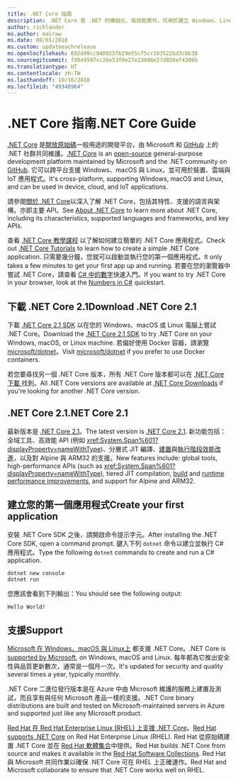 ```yaml
---
title: .NET Core 指南
description: .NET Core 是 .NET 的模組化、高效能實作，可用於建立 Windows、Linux 和 Mac 應用程式。 了解 .NET Core 以開始使用。
author: richlander
ms.author: mairaw
ms.date: 08/01/2018
ms.custom: updateeachrelease
ms.openlocfilehash: 692d49cc940925f629e55cf5cc103522bd3cbb38
ms.sourcegitcommit: fd8d4587cc26e53f0e27e230d6e27d828ef4306b
ms.translationtype: HT
ms.contentlocale: zh-TW
ms.lasthandoff: 10/16/2018
ms.locfileid: "49348964"
---
```

# <a name="net-core-guide"></a><span data-ttu-id="9f7fe-104">.NET Core 指南</span><span class="sxs-lookup"><span data-stu-id="9f7fe-104">.NET Core Guide</span></span>

<span data-ttu-id="9f7fe-105">[.NET Core](about.md) 是[開放原始碼](https://github.com/dotnet/coreclr/blob/master/LICENSE.TXT)一般用途的開發平台，由 Microsoft 和 [GitHub](https://github.com/dotnet/core) 上的 .NET 社群共同維護。</span><span class="sxs-lookup"><span data-stu-id="9f7fe-105">[.NET Core](about.md) is an [open-source](https://github.com/dotnet/coreclr/blob/master/LICENSE.TXT) general-purpose development platform maintained by Microsoft and the .NET community on [GitHub](https://github.com/dotnet/core).</span></span> <span data-ttu-id="9f7fe-106">它可以跨平台支援 Windows、macOS 與 Linux，並可用於裝置、雲端與 IoT 應用程式。</span><span class="sxs-lookup"><span data-stu-id="9f7fe-106">It's cross-platform, supporting Windows, macOS and Linux, and can be used in device, cloud, and IoT applications.</span></span>

<span data-ttu-id="9f7fe-107">請參閱[關於 .NET Core](about.md)以深入了解 .NET Core，包括其特性、支援的語言與架構，亦即主要 API。</span><span class="sxs-lookup"><span data-stu-id="9f7fe-107">See [About .NET Core](about.md) to learn more about .NET Core, including its characteristics, supported languages and frameworks, and key APIs.</span></span>

<span data-ttu-id="9f7fe-108">查看 [.NET Core 教學課程](tutorials/index.md) 以了解如何建立簡單的 .NET Core 應用程式。</span><span class="sxs-lookup"><span data-stu-id="9f7fe-108">Check out [.NET Core Tutorials](tutorials/index.md) to learn how to create a simple .NET Core application.</span></span> <span data-ttu-id="9f7fe-109">只需要幾分鐘，您就可以啟動並執行您的第一個應用程式。</span><span class="sxs-lookup"><span data-stu-id="9f7fe-109">It only takes a few minutes to get your first app up and running.</span></span> <span data-ttu-id="9f7fe-110">若要在您的瀏覽器中嘗試 .NET Core，請查看 [C# 中的數字](../csharp/quick-starts/numbers-in-csharp.yml)快速入門。</span><span class="sxs-lookup"><span data-stu-id="9f7fe-110">If you want to try .NET Core in your browser, look at the [Numbers in C#](../csharp/quick-starts/numbers-in-csharp.yml) quickstart.</span></span>

## <a name="download-net-core-21"></a><span data-ttu-id="9f7fe-111">下載 .NET Core 2.1</span><span class="sxs-lookup"><span data-stu-id="9f7fe-111">Download .NET Core 2.1</span></span>

<span data-ttu-id="9f7fe-112">下載 [.NET Core  2.1 SDK](https://www.microsoft.com/net/download) 以在您的 Windows、macOS 或 Linux 電腦上嘗試 .NET Core。</span><span class="sxs-lookup"><span data-stu-id="9f7fe-112">Download the [.NET Core  2.1 SDK](https://www.microsoft.com/net/download) to try .NET Core on your Windows, macOS, or Linux machine.</span></span> <span data-ttu-id="9f7fe-113">若偏好使用 Docker 容器，請瀏覽 [microsoft/dotnet](https://hub.docker.com/r/microsoft/dotnet/)。</span><span class="sxs-lookup"><span data-stu-id="9f7fe-113">Visit [microsoft/dotnet](https://hub.docker.com/r/microsoft/dotnet/) if you prefer to use Docker containers.</span></span>

<span data-ttu-id="9f7fe-114">若您要尋找另一個 .NET Core 版本，所有 .NET Core 版本都可以在 [.NET Core 下載 ](https://www.microsoft.com/net/download/archives)找到。</span><span class="sxs-lookup"><span data-stu-id="9f7fe-114">All .NET Core versions are available at [.NET Core Downloads](https://www.microsoft.com/net/download/archives) if you're looking for another .NET Core version.</span></span>

## <a name="net-core-21"></a><span data-ttu-id="9f7fe-115">.NET Core 2.1</span><span class="sxs-lookup"><span data-stu-id="9f7fe-115">.NET Core 2.1</span></span>

<span data-ttu-id="9f7fe-116">最新版本是 [.NET Core 2.1](whats-new/dotnet-core-2-1.md)。</span><span class="sxs-lookup"><span data-stu-id="9f7fe-116">The latest version is [.NET Core 2.1](whats-new/dotnet-core-2-1.md).</span></span> <span data-ttu-id="9f7fe-117">新功能包括：全域工具、高效能 API (例如 <xref:System.Span%601?displayProperty=nameWithType>)、分層式 JIT 編譯、[建置](https://blogs.msdn.microsoft.com/dotnet/2018/05/30/announcing-net-core-2-1/)與[執行階段效能改進](https://blogs.msdn.microsoft.com/dotnet/2018/04/18/performance-improvements-in-net-core-2-1/)，以及對 Alpine 與 ARM32 的支援。</span><span class="sxs-lookup"><span data-stu-id="9f7fe-117">New features include: global tools, high-performance APIs (such as <xref:System.Span%601?displayProperty=nameWithType>), tiered JIT compilation, [build](https://blogs.msdn.microsoft.com/dotnet/2018/05/30/announcing-net-core-2-1/) and [runtime performance improvements](https://blogs.msdn.microsoft.com/dotnet/2018/04/18/performance-improvements-in-net-core-2-1/), and support for Alpine and ARM32.</span></span>

## <a name="create-your-first-application"></a><span data-ttu-id="9f7fe-118">建立您的第一個應用程式</span><span class="sxs-lookup"><span data-stu-id="9f7fe-118">Create your first application</span></span>

<span data-ttu-id="9f7fe-119">安裝 .NET Core SDK 之後，請開啟命令提示字元。</span><span class="sxs-lookup"><span data-stu-id="9f7fe-119">After installing the .NET Core SDK, open a command prompt.</span></span> <span data-ttu-id="9f7fe-120">鍵入下列 `dotnet` 命令以建立並執行 C# 應用程式。</span><span class="sxs-lookup"><span data-stu-id="9f7fe-120">Type the following `dotnet` commands to create and run a C# application.</span></span>

```console
dotnet new console
dotnet run
```

<span data-ttu-id="9f7fe-121">您應該會看到下列輸出：</span><span class="sxs-lookup"><span data-stu-id="9f7fe-121">You should see the following output:</span></span>

```console
Hello World!
```

## <a name="support"></a><span data-ttu-id="9f7fe-122">支援</span><span class="sxs-lookup"><span data-stu-id="9f7fe-122">Support</span></span>

<span data-ttu-id="9f7fe-123">[Microsoft 在 Windows、macOS 與 Linux上](https://www.microsoft.com/net/support/policy) 都支援 .NET Core。</span><span class="sxs-lookup"><span data-stu-id="9f7fe-123">.NET Core is [supported by Microsoft](https://www.microsoft.com/net/support/policy), on Windows, macOS and Linux.</span></span> <span data-ttu-id="9f7fe-124">每年都為它推出安全性與品質更新數次，通常是一個月一次。</span><span class="sxs-lookup"><span data-stu-id="9f7fe-124">It's updated for security and quality several times a year, typically monthly.</span></span>

<span data-ttu-id="9f7fe-125">.NET Core 二進位發行版本是在 Azure 中由 Microsoft 維護的服務上建置及測試，而且享有與任何 Microsoft 產品一樣的支援。</span><span class="sxs-lookup"><span data-stu-id="9f7fe-125">.NET Core binary distributions are built and tested on Microsoft-maintained servers in Azure and supported just like any Microsoft product.</span></span>

<span data-ttu-id="9f7fe-126">[Red Hat 在 Red Hat Enterprise Linux (RHEL) 上支援 .NET Core](http://redhatloves.net/)。</span><span class="sxs-lookup"><span data-stu-id="9f7fe-126">[Red Hat supports .NET Core](http://redhatloves.net/) on Red Hat Enterprise Linux (RHEL).</span></span> <span data-ttu-id="9f7fe-127">Red Hat 從原始碼建置 .NET Core 並在 [Red Hat 軟體集合](https://developers.redhat.com/products/softwarecollections/overview/)中提供。</span><span class="sxs-lookup"><span data-stu-id="9f7fe-127">Red Hat builds .NET Core from source and makes it available in the [Red Hat Software Collections](https://developers.redhat.com/products/softwarecollections/overview/).</span></span> <span data-ttu-id="9f7fe-128">Red Hat 與 Microsoft 共同作業以確保 .NET Core 可在 RHEL 上正確運作。</span><span class="sxs-lookup"><span data-stu-id="9f7fe-128">Red Hat and Microsoft collaborate to ensure that .NET Core works well on RHEL.</span></span>
